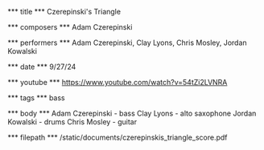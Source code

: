 *** title ***
Czerepinski's Triangle

*** composers ***
Adam Czerepinski

*** performers ***
Adam Czerepinski, Clay Lyons, Chris Mosley, Jordan Kowalski

*** date ***
9/27/24

*** youtube ***
https://www.youtube.com/watch?v=54tZi2LVNRA

*** tags ***
bass

*** body ***
Adam Czerepinski - bass
Clay Lyons - alto saxophone
Jordan Kowalski - drums
Chris Mosley - guitar

*** filepath ***
/static/documents/czerepinskis_triangle_score.pdf